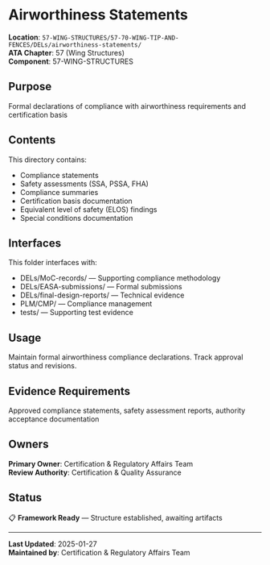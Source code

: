 # Airworthiness Statements

**Location**: `57-WING-STRUCTURES/57-70-WING-TIP-AND-FENCES/DELs/airworthiness-statements/`  
**ATA Chapter**: 57 (Wing Structures)  
**Component**: 57-WING-STRUCTURES

## Purpose

Formal declarations of compliance with airworthiness requirements and certification basis

## Contents

This directory contains:

- Compliance statements
- Safety assessments (SSA, PSSA, FHA)
- Compliance summaries
- Certification basis documentation
- Equivalent level of safety (ELOS) findings
- Special conditions documentation

## Interfaces

This folder interfaces with:

- DELs/MoC-records/ — Supporting compliance methodology
- DELs/EASA-submissions/ — Formal submissions
- DELs/final-design-reports/ — Technical evidence
- PLM/CMP/ — Compliance management
- tests/ — Supporting test evidence

## Usage

Maintain formal airworthiness compliance declarations. Track approval status and revisions.

## Evidence Requirements

Approved compliance statements, safety assessment reports, authority acceptance documentation

## Owners

**Primary Owner**: Certification & Regulatory Affairs Team  
**Review Authority**: Certification & Quality Assurance

## Status

📋 **Framework Ready** — Structure established, awaiting artifacts

---

**Last Updated**: 2025-01-27  
**Maintained by**: Certification & Regulatory Affairs Team
